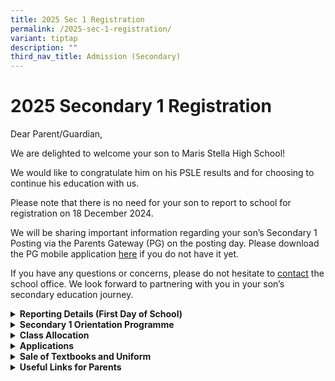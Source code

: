 ```yaml
---
title: 2025 Sec 1 Registration
permalink: /2025-sec-1-registration/
variant: tiptap
description: ""
third_nav_title: Admission (Secondary)
---
```

<h1>2025 Secondary 1 Registration</h1>
<p></p>
<p>Dear Parent/Guardian,</p>
<p>We are delighted to welcome your son to Maris Stella High School!</p>
<p>We would like to congratulate him on his PSLE results and for choosing
to continue his education with us.</p>
<p>Please note that there is no need for your son to report to school for
registration on 18 December 2024.</p>
<p>We will be sharing important information regarding your son’s Secondary
1 Posting via the Parents Gateway (PG) on the posting day. Please download
the PG mobile application <a href="https://pg.moe.edu.sg/forms/sdf" rel="noopener nofollow" target="_blank">here</a> if
you do not have it yet.</p>
<p>If you have any questions or concerns, please do not hesitate to <a href="https://www.marisstellahigh.moe.edu.sg/about-mshs/contact-us/" rel="noopener nofollow" target="_blank">contact</a> the
school office. We look forward to partnering with you in your son’s secondary
education journey.</p>
<div data-type="detailGroup" class="isomer-accordion-group isomer-accordion isomer-accordion-white">
<details class="isomer-details">
<summary><strong>Reporting Details (First Day of School)</strong>
</summary>
<div data-type="detailsContent" class="isomer-details-content">
<p></p>
<ul data-tight="true" class="tight">
<li>
<p>Sec 1s are strongly encouraged to be in school by 7:15 am. Student Leaders
will be in the school compound to assist Sec 1s and guide them to their
respective classrooms.</p>
</li>
<li>
<p>Morning assembly starts at 7:30 am in the Shaw Hall.</p>
</li>
<li>
<p>Attire: Full school uniform and tie, with predominantly white shoes. Students
are allowed to wear their primary school uniform if they have not purchased
our school uniform in time.</p>
</li>
<li>
<p>There is no vegetarian stall in our canteen. Vegetarians may make special
arrangements with our Chinese and Muslim stalls for vegetable dishes during
recess or lunch.</p>
</li>
</ul>
</div>
</details>
</div>
<div data-type="detailGroup" class="isomer-accordion-group isomer-accordion isomer-accordion-white">
<details class="isomer-details">
<summary><strong>Secondary 1 Orientation Programme</strong>
</summary>
<div data-type="detailsContent" class="isomer-details-content">
<p></p>
<p></p>
<table style="minWidth: 175px">
<colgroup>
<col>
<col>
<col>
<col>
<col>
<col>
<col>
</colgroup>
<tbody>
<tr>
<th rowspan="1" colspan="1">
<p>Date</p>
</th>
<th rowspan="1" colspan="1">
<p>2nd Jan</p>
</th>
<th rowspan="1" colspan="1">
<p>3rd Jan</p>
</th>
<th rowspan="1" colspan="1">
<p>6th Jan</p>
</th>
<th rowspan="1" colspan="1">
<p>7th Jan</p>
</th>
<th rowspan="1" colspan="1">
<p>8th Jan</p>
</th>
<th rowspan="1" colspan="1">
<p>9th Jan</p>
</th>
</tr>
<tr>
<td rowspan="1" colspan="1">
<p><strong>Day</strong>
</p>
</td>
<td rowspan="1" colspan="1">
<p>Thursday</p>
</td>
<td rowspan="1" colspan="1">
<p>Friday</p>
</td>
<td rowspan="1" colspan="1">
<p>Monday</p>
</td>
<td rowspan="1" colspan="1">
<p>Tuesday</p>
</td>
<td rowspan="1" colspan="1">
<p>Wednesday</p>
</td>
<td rowspan="1" colspan="1">
<p>Thursday</p>
</td>
</tr>
<tr>
<td rowspan="1" colspan="1">
<p><strong>Reporting Time</strong>
</p>
</td>
<td rowspan="1" colspan="1">
<p>7.25 am</p>
</td>
<td rowspan="1" colspan="1">
<p>7.25 am</p>
</td>
<td rowspan="1" colspan="1">
<p>7.25 am</p>
</td>
<td rowspan="1" colspan="1">
<p>7.25 am</p>
</td>
<td rowspan="1" colspan="1">
<p>7.25 am</p>
</td>
<td rowspan="1" colspan="1">
<p>7.25 am</p>
</td>
</tr>
<tr>
<td rowspan="1" colspan="1">
<p><strong>Dismissal Time</strong>
</p>
</td>
<td rowspan="1" colspan="1">
<p>1.40 pm</p>
</td>
<td rowspan="1" colspan="1">
<p>1.40 pm</p>
</td>
<td rowspan="1" colspan="1">
<p>1.40 pm</p>
</td>
<td rowspan="1" colspan="1">
<p>1.40 pm</p>
</td>
<td rowspan="1" colspan="1">
<p>5.30 pm</p>
</td>
<td rowspan="1" colspan="1">
<p>1.40 pm</p>
</td>
</tr>
<tr>
<td rowspan="1" colspan="1">
<p><strong>Attire</strong>
</p>
</td>
<td rowspan="1" colspan="1">
<p>Full School Uniform with Tie or Primary School Uniform</p>
</td>
<td rowspan="1" colspan="1">
<p>Blue Polo Tee (Mandarin Collar) with White School Pants</p>
</td>
<td rowspan="1" colspan="1">
<p>Blue Polo Tee (Mandarin Collar) with White School Pants</p>
</td>
<td rowspan="1" colspan="1">
<p>PE Attire (Singlet and shorts)</p>
</td>
<td rowspan="1" colspan="1">
<p>PE Attire (Singlet and shorts)</p>
</td>
<td rowspan="1" colspan="1">
<p>Full School Uniform (bring tie)</p>
</td>
</tr>
<tr>
<td rowspan="1" colspan="1">
<p><strong>Things to Bring</strong>
</p>
</td>
<td rowspan="1" colspan="1">
<p>Water Bottle, Stationery, Story book, Sufficient cash for meals and transportation.</p>
<p></p>
<p>A keylock for locker</p>
</td>
<td rowspan="1" colspan="1">
<p>Water Bottle, Stationery, Story book, Sufficient cash for meals and transportation.</p>
<p></p>
<p>A keylock for locker</p>
</td>
<td rowspan="1" colspan="1">
<p>Water Bottle, Stationery, Story book, Sufficient cash for meals and transportation.</p>
<p></p>
<p>A keylock for locker</p>
</td>
<td rowspan="1" colspan="1">
<p>Water Bottle, Stationery, Story book, Sufficient cash for meals and transportation.</p>
<p></p>
<p>A keylock for locker</p>
</td>
<td rowspan="1" colspan="1">
<p>Water Bottle, Stationery, Story book, Sufficient cash for meals and transportation.</p>
<p></p>
<p>A keylock for locker</p>
</td>
<td rowspan="1" colspan="1">
<p>Pack materials according to the Timetable (will be shared during Orientation).</p>
</td>
</tr>
<tr>
<td rowspan="1" colspan="1">
<p><strong>Key Programmes</strong>
</p>
</td>
<td rowspan="1" colspan="1">
<p>Welcoming, Liturgy, Ice Breakers, Form Teacher Time</p>
</td>
<td rowspan="1" colspan="1">
<p>School Trail, School / Class Identity, Team Bonding Games</p>
</td>
<td rowspan="1" colspan="1">
<p>School Trail, School / Class Identity, Team Bonding Games</p>
</td>
<td rowspan="1" colspan="1">
<p>Class Bonding Games, School Identity, Trust Activity, House Induction
CCA Roadshow</p>
</td>
<td rowspan="1" colspan="1">
<p>Class Bonding Games, School Identity, Trust Activity, House Induction
CCA Roadshow</p>
</td>
<td rowspan="1" colspan="1">
<p>Normal Lessons (until 1 pm)</p>
<p></p>
<p>Preparation for Welcoming Ceremony (1.40 pm to 5.30 pm)</p>
<p></p>
<p>Welcoming Ceremony (5.30 pm to 6.30 pm)</p>
</td>
</tr>
</tbody>
</table>
<p>More details on the programme will be shared with the students in the
first day of school.</p>
</div>
</details>
</div>
<div data-type="detailGroup" class="isomer-accordion-group isomer-accordion isomer-accordion-white">
<details class="isomer-details">
<summary><strong>Class Allocation</strong>
</summary>
<div data-type="detailsContent" class="isomer-details-content">
<p></p>
<p>Parent/guardian will receive a Parents Gateway (PG) notification by 30
December 2024 on the son’s/ward’s class allocation. Please click the "CONTACTS"
tab at the bottom and view the class under your son's/ward’s name.</p>
</div>
</details>
</div>
<div data-type="detailGroup" class="isomer-accordion-group isomer-accordion isomer-accordion-white">
<details class="isomer-details">
<summary><strong>Applications</strong>
</summary>
<div data-type="detailsContent" class="isomer-details-content">
<p></p>
<p><strong><u>Third Language</u></strong>
</p>
<ul data-tight="true" class="tight">
<li>
<p>Successful Application</p>
<ul data-tight="true" class="tight">
<li>
<p>Parents/guardians of successful applicants will be informed by the school
via Parents Gateway (PG) by 20 December 2024.</p>
</li>
<li>
<p>Students must confirm the acceptance of the offer and complete the registration
at MOE Language Centre <a href="https://www.moelc.moe.edu.sg/" rel="noopener nofollow" target="_blank">website</a> from
19 Dec 2024, 9:00 am to 02 Jan 2025, 11:59 pm.</p>
</li>
<li>
<p>More information will be provided to the applicants via Parents Gateway
separately.</p>
</li>
</ul>
</li>
</ul>
<p></p>
<ul data-tight="true" class="tight">
<li>
<p>Unsuccessful Application</p>
<ul data-tight="true" class="tight">
<li>
<p>If you have applied and do not receive any PG notification by 20 Dec,
5:00 pm, it means that your application is unsuccessful.</p>
</li>
<li>
<p><u>No further action</u> is required unless you wish to appeal.</p>
<p></p>
</li>
</ul>
</li>
</ul>
<p>For queries on appeal, please email <a href="mailto:msh@moe.edu.sg" rel="noopener nofollow" target="_blank">us</a>.</p>
<p></p>
<p><strong><u>Art Elective Programme (AEP) and Music Elective Programme (MEP)</u></strong>
</p>
<table style="minWidth: 75px">
<colgroup>
<col>
<col>
<col>
</colgroup>
<tbody>
<tr>
<th rowspan="1" colspan="1">
<p></p>
</th>
<th rowspan="1" colspan="1">
<p>AEP</p>
</th>
<th rowspan="1" colspan="1">
<p>MEP</p>
</th>
</tr>
<tr>
<td rowspan="1" colspan="1">
<p>Commitment</p>
</td>
<td rowspan="1" colspan="1">
<p>4 Years + O-Level Higher Art</p>
</td>
<td rowspan="1" colspan="1">
<p>4 Years + O-Level Higher Music</p>
</td>
</tr>
<tr>
<td rowspan="1" colspan="1">
<p>Requirements</p>
</td>
<td rowspan="1" colspan="1">
<p>Competent at making and presenting your art + pass the selection process</p>
</td>
<td rowspan="1" colspan="1">
<p>Competent in performing and/or creating music + able to play at least
1 instrument + pass the selection process</p>
</td>
</tr>
<tr>
<td rowspan="1" colspan="1">
<p>Centres</p>
</td>
<td rowspan="1" colspan="1">
<p>National Junior College</p>
</td>
<td rowspan="1" colspan="1">
<p>Anglo Chinese School (Independent) &amp; Dunman High School</p>
</td>
</tr>
<tr>
<td rowspan="1" colspan="1">
<p>Online application (opens from 02 January to 15 January 2025)</p>
</td>
<td rowspan="1" colspan="1">
<p><a href="https://moe.gov.sg/aep" rel="noopener noreferrer nofollow" target="_blank">https://moe.gov.sg/aep</a>
</p>
</td>
<td rowspan="1" colspan="1">
<p><a href="https://moe.gov.sg/mep" rel="noopener noreferrer nofollow" target="_blank">https://moe.gov.sg/mep</a>
</p>
</td>
</tr>
<tr>
<td rowspan="1" colspan="1">
<p>Interested students can contact teacher-in-charge:</p>
</td>
<td rowspan="1" colspan="1">
<p>Mrs Sylvia Roche <a href="mailto:sylvia_goh@schools.gov.sg" rel="noopener noreferrer nofollow" target="_blank">sylvia_goh@schools.gov.sg</a>
</p>
</td>
<td rowspan="1" colspan="1">
<p>Mr Jeremy Fernandez <a href="fernandez_jeremy_joel@schools.gov.sg" rel="noopener nofollow" target="_blank">fernandez_jeremy_joel@schools.gov.sg</a>
</p>
</td>
</tr>
</tbody>
</table>
<p></p>
<p><strong><u>Financial Assistance Scheme (FAS)</u></strong>
</p>
<ul data-tight="true" class="tight">
<li>
<p>If you have applied for FAS through the primary school of your son and
received approval letter, please scan and email the copy to <a href="mailto:msh@moe.edu.sg" rel="noopener nofollow" target="_blank">us</a>.</p>
</li>
<li>
<p>If you have applied but yet to receive approval or would like to apply
now, please drop us an <a href="mailto:msh@moe.edu.sg" rel="noopener nofollow" target="_blank">email</a> and
we will send you the form to complete.</p>
<p></p>
</li>
</ul>
<p><strong><u>Secondary level School Smart Card (SSC)</u></strong>
</p>
<ul data-tight="true" class="tight">
<li>
<p>All students entering Secondary One in January 2025 will be issued a new
Secondary level School Smart Card (SSC).</p>
</li>
<li>
<p>In the meantime, students can continue to use their Primary level SSCs
for concessionary travel until end April 2025.</p>
</li>
<li>
<p>Students can still use the monthly Concession Pass on their Primary level
SSCs, but they would need to purchase the monthly Concession Pass for Secondary
School students.</p>
</li>
</ul>
<p></p>
<p><strong><u>Personal Learning Device (PLD)</u></strong>
</p>
<ul data-tight="true" class="tight">
<li>
<p>From 2021, all secondary school students are required to get a personal
learning device (PLD) for their learning.</p>
</li>
<li>
<p>We will provide more detailed information e.g. model, pricing and subsidy
during the level briefing on Thursday, 09 Jan 2025.</p>
</li>
</ul>
<p></p>
<p><strong><u>Parent Support Group (PSG)</u></strong>
</p>
<p>Click <a href="https://www.marisstellahigh.moe.edu.sg/about-mshs/our-partners/parent-support-group/" rel="noopener nofollow" target="_blank">here</a> for
more information.</p>
</div>
</details>
</div>
<div data-type="detailGroup" class="isomer-accordion-group isomer-accordion isomer-accordion-white">
<details class="isomer-details">
<summary><strong>Sale of Textbooks and Uniform</strong>
</summary>
<div data-type="detailsContent" class="isomer-details-content">
<h4></h4>
<p>Our school’s books supplier is&nbsp;<strong>Pacific Bookstores Pte Ltd </strong>and<strong> </strong>uniform
supplier is <strong>Shanghai School Uniform</strong>.</p>
<p>For textbook and uniform purchase information, please click <a href="/admission/secondary/admission/textbooks-n-uniform/" rel="noopener nofollow" target="_blank">here</a>.</p>
<p></p>
</div>
</details>
</div>
<div data-type="detailGroup" class="isomer-accordion-group isomer-accordion isomer-accordion-white">
<details class="isomer-details">
<summary><strong>Useful Links for Parents</strong>
</summary>
<div data-type="detailsContent" class="isomer-details-content">
<h4></h4>
<ol data-tight="true" class="tight">
<li>
<p><a href="https://www.moe.gov.sg/secondary/transition-to-secondary" rel="noopener nofollow" target="_blank">Supporting your child in transition to secondary school</a>
</p>
</li>
<li>
<p><a href="https://www.marisstellahigh.moe.edu.sg/rebuilding/" rel="noopener nofollow" target="_blank">MSHS Rebuilding</a>
</p>
</li>
<li>
<p><a href="https://www.marisstellahigh.moe.edu.sg/admission/faqs/" rel="noopener nofollow" target="_blank">FAQs</a>
</p>
</li>
<li>
<p><a href="https://www.marisstellahigh.moe.edu.sg/about-mshs/contact-us/" rel="noopener nofollow" target="_blank">Contact Details (for enquiries)</a>
</p>
</li>
</ol>
<p></p>
</div>
</details>
</div>
<p></p>